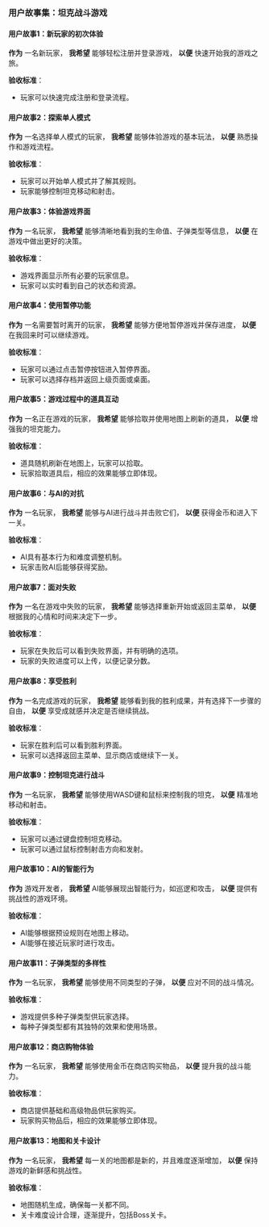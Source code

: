 ### 用户故事集：坦克战斗游戏

#### 用户故事1：新玩家的初次体验

**作为** 一名新玩家，
**我希望** 能够轻松注册并登录游戏，
**以便** 快速开始我的游戏之旅。

**验收标准**：

- 玩家可以快速完成注册和登录流程。

#### 用户故事2：探索单人模式

**作为** 一名选择单人模式的玩家，
**我希望** 能够体验游戏的基本玩法，
**以便** 熟悉操作和游戏流程。

**验收标准**：

- 玩家可以开始单人模式并了解其规则。
- 玩家能够控制坦克移动和射击。

#### 用户故事3：体验游戏界面

**作为** 一名玩家，
**我希望** 能够清晰地看到我的生命值、子弹类型等信息，
**以便** 在游戏中做出更好的决策。

**验收标准**：

- 游戏界面显示所有必要的玩家信息。
- 玩家可以实时看到自己的状态和资源。

#### 用户故事4：使用暂停功能

**作为** 一名需要暂时离开的玩家，
**我希望** 能够方便地暂停游戏并保存进度，
**以便** 在我回来时可以继续游戏。

**验收标准**：

- 玩家可以通过点击暂停按钮进入暂停界面。
- 玩家可以选择存档并返回上级页面或桌面。

#### 用户故事5：游戏过程中的道具互动

**作为** 一名正在游戏的玩家，
**我希望** 能够拾取并使用地图上刷新的道具，
**以便** 增强我的坦克能力。

**验收标准**：

- 道具随机刷新在地图上，玩家可以拾取。
- 玩家拾取道具后，相应的效果能够立即体现。

#### 用户故事6：与AI的对抗

**作为** 一名玩家，
**我希望** 能够与AI进行战斗并击败它们，
**以便** 获得金币和进入下一关。

**验收标准**：

- AI具有基本行为和难度调整机制。
- 玩家击败AI后能够获得奖励。

#### 用户故事7：面对失败

**作为** 一名在游戏中失败的玩家，
**我希望** 能够选择重新开始或返回主菜单，
**以便** 根据我的心情和时间来决定下一步。

**验收标准**：

- 玩家在失败后可以看到失败界面，并有明确的选项。
- 玩家的失败进度可以上传，以便记录分数。

#### 用户故事8：享受胜利

**作为** 一名完成游戏的玩家，
**我希望** 能够看到我的胜利成果，并有选择下一步骤的自由，
**以便** 享受成就感并决定是否继续挑战。

**验收标准**：

- 玩家在胜利后可以看到胜利界面。
- 玩家可以选择返回主菜单、显示商店或继续下一关。

#### 用户故事9：控制坦克进行战斗

**作为** 一名玩家，
**我希望** 能够使用WASD键和鼠标来控制我的坦克，
**以便** 精准地移动和射击。

**验收标准**：

- 玩家可以通过键盘控制坦克移动。
- 玩家可以通过鼠标控制射击方向和发射。

#### 用户故事10：AI的智能行为

**作为** 游戏开发者，
**我希望** AI能够展现出智能行为，如巡逻和攻击，
**以便** 提供有挑战性的游戏环境。

**验收标准**：

- AI能够根据预设规则在地图上移动。
- AI能够在接近玩家时进行攻击。

#### 用户故事11：子弹类型的多样性

**作为** 一名玩家，
**我希望** 能够使用不同类型的子弹，
**以便** 应对不同的战斗情况。

**验收标准**：

- 游戏提供多种子弹类型供玩家选择。
- 每种子弹类型都有其独特的效果和使用场景。

#### 用户故事12：商店购物体验

**作为** 一名玩家，
**我希望** 能够使用金币在商店购买物品，
**以便** 提升我的战斗能力。

**验收标准**：

- 商店提供基础和高级物品供玩家购买。
- 玩家购买物品后，相应的效果能够立即体现。

#### 用户故事13：地图和关卡设计

**作为** 一名玩家，
**我希望** 每一关的地图都是新的，并且难度逐渐增加，
**以便** 保持游戏的新鲜感和挑战性。

**验收标准**：

- 地图随机生成，确保每一关都不同。
- 关卡难度设计合理，逐渐提升，包括Boss关卡。
